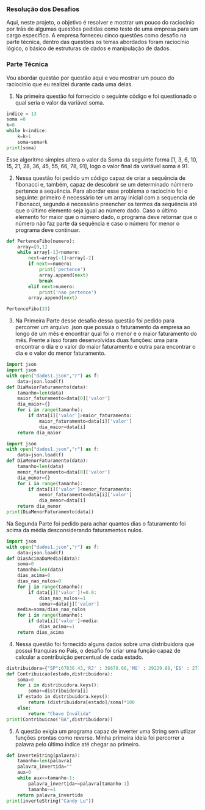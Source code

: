 ### Resolução dos Desafios 
Aqui, neste projeto, o objetivo é resolver e mostrar um pouco do raciocínio por trás de algumas questões pedidas como teste de uma empresa para um cargo específico.
A empresa forneceu cinco questões como desafio na parte técnica, dentro das questões os temas abordados foram raciocínio lógico, o básico de estruturas de dados e manipulação de dados.
### Parte Técnica
Vou abordar questão por questão aqui e vou mostrar um pouco do raciocínio que eu realizei durante cada uma delas.
1. Na primeira questão foi fornecido o seguinte código e foi questionado o qual seria o valor da variável soma.
```python
indice = 13
soma =0
k=0 
while k<indice: 
    k=k+1
    soma=soma+k
print(soma)
```
Esse algoritmo simples altera o valor da Soma da seguinte forma [1, 3, 6, 10, 15, 21, 28, 36, 45, 55, 66, 78, 91], logo o valor final da variável soma é 91.

2. Nessa questão foi pedido um código capaz de criar a sequência de fibonacci e, também, capaz de descobrir se um determinado númnero pertence a sequência. Para abordar esse problema o raciocínio foi o seguinte: primeiro é necessário ter um array inicial com a sequencia de Fibonacci, segundo é necessário preencher os termos da sequência até que o último elemento seja igual ao número dado. Caso o último elemento for maior que o número dado, o programa deve retornar que o número não faz parte da sequência e caso o número for menor o programa deve continuar.
```python
def PertenceFibo(numero):
    array=[0,1]
    while array[-1]<numero:
        next=array[-1]+array[-2]
        if next==numero:
            print('pertence')
            array.append(next)
            break
        elif next>numero:
            print('nao pertence')
        array.append(next)

PertenceFibo(33)
```

3. Na Primeira Parte desse desafio dessa questão foi pedido para percorrer um arquivo .json que possuia o faturamento da empresa ao longo de um mês e encontrar qual foi o menor e o maior faturamento do mês. Frente a isso foram desenvolvidas duas funções: uma para encontrar o dia e o valor do maior faturamento e outra para encontrar o dia e o valor do menor faturamento.
```python
import json 
import json 
with open("dados1.json","r") as f:
    data=json.load(f)
def DiaMaiorFaturamento(data):
    tamanho=len(data)
    maior_faturamento=data[0]['valor']
    dia_maior={}
    for i in range(tamanho):
        if data[i]['valor']>maior_faturamento:
            maior_faturamento=data[i]['valor'] 
            dia_maior=data[i]  
    return dia_maior
```
```python
import json 
with open("dados1.json","r") as f:
    data=json.load(f)
def DiaMenorFaturamento(data):
    tamanho=len(data)
    menor_faturamento=data[0]['valor']
    dia_menor={}
    for i in range(tamanho):
        if data[i]['valor']<menor_faturamento:
            menor_faturamento=data[i]['valor'] 
            dia_menor=data[i]  
    return dia_menor
print(DiaMenorFaturamento(data))
```
Na Segunda Parte foi pedido para achar quantos dias o faturamento foi acima da média desconsiderando faturamentos nulos. 
```python
import json 
with open("dados1.json","r") as f:
    data=json.load(f)
def DiasAcimaDaMedia(data):
    soma=0
    tamanho=len(data)
    dias_acima=0
    dias_nao_nulos=0
    for j in range(tamanho):
        if data[j]['valor']!=0.0:
            dias_nao_nulos+=1
            soma+=data[j]['valor']
    media=soma/dias_nao_nulos
    for i in range(tamanho):
        if data[i]['valor']>media:
            dias_acima+=1
    return dias_acima
```

4. Nessa questão foi fornecido alguns dados sobre uma distribuidora que possui franquias no País, o desafio foi criar uma função capaz de calcular a contribuição percentual de cada estado.
```python
distribuidora={"SP":67836.43,'RJ' : 36678.66,'MG' : 29229.88,'ES' : 27165.48, 'Outros' :  19849.53}
def Contribuicao(estado,distribuidora):
    soma=0
    for i in distribuidora.keys():
        soma+=distribuidora[i]
    if estado in distribuidora.keys():
        return (distribuidora[estado]/soma)*100
    else:
        return "Chave Inválida"
print(Contribuicao("BA",distribuidora))
```

5. A questão exigia um programa capaz de inverter uma String sem utlizar funções prontas como reverse. Minha primeira ideia foi percorrer a palavra pelo último índice até chegar ao primeiro.
```python
def inverteString(palavra):
    tamanho=len(palavra)
    palavra_invertida=""
    aux=0
    while aux<=tamanho-1:
        palavra_invertida+=palavra[tamanho-1]
        tamanho-=1
    return palavra_invertida
print(inverteString("Candy Lu"))
```
